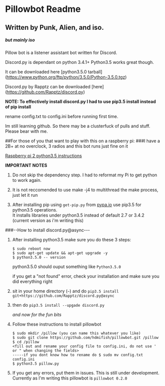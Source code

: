 # Pillowbot Readme
## Written by Punk, Alien, and iso. 
#####                      *but mainly iso* 


Pillow bot is a listener assistant bot written for Discord. 

Discord.py is dependant on python 3.4.1+ Python3.5 works great though. 

It can be downloaded here [python3.5.0 tarball] (https://www.python.org/ftp/python/3.5.0/Python-3.5.0.tgz) 

Discord.py by Rapptz can be downloaded [here] (https://github.com/Rapptz/discord.py)

**NOTE: To effectively install discord.py I had to use pip3.5 install instead of pip install**


rename config.txt to config.ini before running first time. 


Im still learning github. So there may be a clusterfuck of pulls and stuff. Please bear with me. 



##For those of you that want to play with this on a raspberry pi: 
###I have a 2B+ at no overclock, 3 radios and this bot runs just fine on it 

[Raspberry pi 2 python3.5 instructions](http://bohdan-danishevsky.blogspot.com/2015/10/building-python-35-on-raspberry-pi-2.html) 

**IMPORTANT NOTES** 

1. Do not skip the dependency step. I had to reformat my Pi to get python to work again. 

2. It is not reccomended to use make -j4 to multithread the make process, just let it run

3. After installing pip using `get-pip.py` from [pypa.io](https://bootstrap.pypa.io/get-pip.py) use pip3.5 for python3.5 operations.     
    It installs libraries under python3.5 instead of default 2.7 or 3.4.2 (current version as i'm writing this) 

###--How to install discord.py@async---

1. After installing python3.5 make sure you do these 3 steps: 

   ```
   $ sudo reboot now
   $ sudo apt-get update && apt-get upgrade -y
   $ python3.5.0 -- version
   ```

   python3.5.0 should ouput something like `Python3.5.0` 

   if you get a "not found" error, check your installation and make sure you did everything right



2. sit in your home directory (`~`) and do `pip3.5 install git+https://github.com/Rapptz/discord.py@async` 
3. then do `pip3.5 install --upgade discord.py`

   *and now for the fun bits* 

4. Follow these instructions to install pillowbot 
   ```
   $ sudo mkdir /pillow (you can name this whatever you like) 
   $ sudo git clone https://github.com/hdmifish/pillowbot.git /pillow
   $ cd /pillow
   <fill out and rename your config file to config.ini, do not use ' or " when changing the fields> 
   -----if you dont know how to rename do $ sudo mv config.txt config.ini 
   $ python3.5 pillow.py 
   ```

5. If you get any errors, put them in issues. This is still under development. Currently as I'm writing this pillowbot is `pillowbot 0.2.0` 
